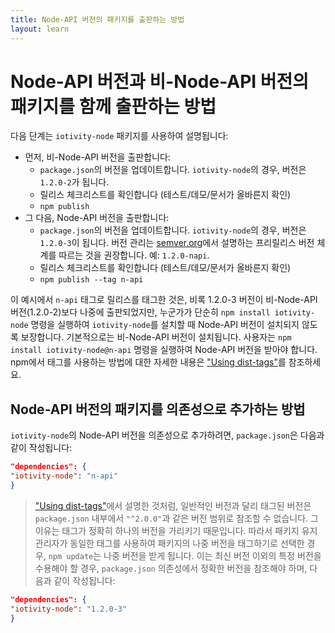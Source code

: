 ```yaml
---
title: Node-API 버전의 패키지를 출판하는 방법
layout: learn
---
```


# Node-API 버전과 비-Node-API 버전의 패키지를 함께 출판하는 방법

다음 단계는 `iotivity-node` 패키지를 사용하여 설명됩니다:

- 먼저, 비-Node-API 버전을 출판합니다:
  - `package.json`의 버전을 업데이트합니다. `iotivity-node`의 경우, 버전은 `1.2.0-2`가 됩니다.
  - 릴리스 체크리스트를 확인합니다 (테스트/데모/문서가 올바른지 확인)
  - `npm publish`
- 그 다음, Node-API 버전을 출판합니다:
  - `package.json`의 버전을 업데이트합니다. `iotivity-node`의 경우, 버전은 `1.2.0-3`이 됩니다. 버전 관리는 [semver.org](https://semver.org/#spec-item-9)에서 설명하는 프리릴리스 버전 체계를 따르는 것을 권장합니다. 예: `1.2.0-napi`.
  - 릴리스 체크리스트를 확인합니다 (테스트/데모/문서가 올바른지 확인)
  - `npm publish --tag n-api`

이 예시에서 `n-api` 태그로 릴리스를 태그한 것은, 비록 1.2.0-3 버전이 비-Node-API 버전(1.2.0-2)보다 나중에 출판되었지만, 누군가가 단순히 `npm install iotivity-node` 명령을 실행하여 `iotivity-node`를 설치할 때 Node-API 버전이 설치되지 않도록 보장합니다. 기본적으로는 비-Node-API 버전이 설치됩니다. 사용자는 `npm install iotivity-node@n-api` 명령을 실행하여 Node-API 버전을 받아야 합니다. npm에서 태그를 사용하는 방법에 대한 자세한 내용은 ["Using dist-tags"][]를 참조하세요.

## Node-API 버전의 패키지를 의존성으로 추가하는 방법

`iotivity-node`의 Node-API 버전을 의존성으로 추가하려면, `package.json`은 다음과 같이 작성됩니다:

```json
"dependencies": {
"iotivity-node": "n-api"
}
```

> ["Using dist-tags"][]에서 설명한 것처럼, 일반적인 버전과 달리 태그된 버전은 `package.json` 내부에서 `"^2.0.0"`과 같은 버전 범위로 참조할 수 없습니다. 그 이유는 태그가 정확히 하나의 버전을 가리키기 때문입니다. 따라서 패키지 유지 관리자가 동일한 태그를 사용하여 패키지의 나중 버전을 태그하기로 선택한 경우, `npm update`는 나중 버전을 받게 됩니다. 이는 최신 버전 이외의 특정 버전을 수용해야 할 경우, `package.json` 의존성에서 정확한 버전을 참조해야 하며, 다음과 같이 작성됩니다:

```json
"dependencies": {
"iotivity-node": "1.2.0-3"
}
```

["Using dist-tags"]: https://docs.npmjs.com/getting-started/using-tags
